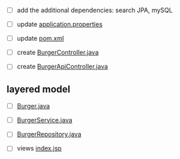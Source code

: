 
- [ ] add the additional dependencies: search JPA, mySQL


- [ ] update [application.properties](./src/main/resources/application.properties)
- [ ] update [pom.xml](./pom.xml)

- [ ] create [BurgerController.java](./src/main/java/com/nandamonroe/burgertracker/controllers/BurgerController.java)
- [ ] create [BurgerApiController.java](./src/main/java/com/nandamonroe/burgertracker/controllers/BurgerApiController.java)

## layered model

- [ ] [Burger.java](./src/main/java/com/nandamonroe/burgertracker/models/Burger.java)
- [ ] [BurgerService.java](./src/main/java/com/nandamonroe/burgertracker/services/BurgerService.java)
- [ ] [BurgerRepository.java](./src/main/java/com/nandamonroe/burgertracker/repositories/BurgerRepository.java)


- [ ] views [index.jsp](./src/main/webapp/WEB-INF/index.jsp)
